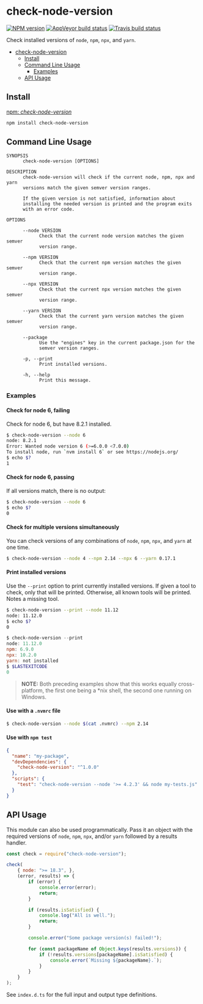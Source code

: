 <a name="check-node-version"></a>
# check-node-version
[![NPM version](http://img.shields.io/npm/v/check-node-version.svg?style=flat-square)](https://www.npmjs.org/package/check-node-version)
[![AppVeyor build status](https://img.shields.io/appveyor/ci/rasenplanscher/check-node-version/master.svg?style=flat-square)](https://ci.appveyor.com/project/rasenplanscher/check-node-version/branch/master)
[![Travis build status](http://img.shields.io/travis/rasenplanscher/check-node-version/master.svg?style=flat-square)](https://travis-ci.org/rasenplanscher/check-node-version)

Check installed versions of `node`, `npm`, `npx`, and `yarn`.

* [check-node-version](#check-node-version)
    * [Install](#check-node-version-install)
    * [Command Line Usage](#check-node-version-command-line-usage)
        * [Examples](#check-node-version-command-line-usage-examples)
    * [API Usage](#check-node-version-api-usage)


<a name="check-node-version-install"></a>
## Install

[npm: *check-node-version*](https://www.npmjs.com/package/check-node-version)

```bash
npm install check-node-version
```

<a name="check-node-version-command-line-usage"></a>
## Command Line Usage

```
SYNOPSIS
      check-node-version [OPTIONS]

DESCRIPTION
      check-node-version will check if the current node, npm, npx and yarn
      versions match the given semver version ranges.

      If the given version is not satisfied, information about
      installing the needed version is printed and the program exits
      with an error code.

OPTIONS

      --node VERSION
            Check that the current node version matches the given semver
            version range.

      --npm VERSION
            Check that the current npm version matches the given semver
            version range.

      --npx VERSION
            Check that the current npx version matches the given semver
            version range.

      --yarn VERSION
            Check that the current yarn version matches the given semver
            version range.

      --package
            Use the "engines" key in the current package.json for the
            semver version ranges.

      -p, --print
            Print installed versions.

      -h, --help
            Print this message.

```

<a name="check-node-version-command-line-usage-examples"></a>
### Examples

<a name="check-node-version-command-line-usage-examples-check-for-node-6-failing"></a>
#### Check for node 6, failing

Check for node 6, but have 8.2.1 installed.

```bash
$ check-node-version --node 6
node: 8.2.1
Error: Wanted node version 6 (>=6.0.0 <7.0.0)
To install node, run `nvm install 6` or see https://nodejs.org/
$ echo $?
1
```

<a name="check-node-version-command-line-usage-examples-check-for-node-6-passing"></a>
#### Check for node 6, passing

If all versions match, there is no output:

```bash
$ check-node-version --node 6
$ echo $?
0
```

<a name="check-node-version-command-line-usage-examples-check-for-multiple-versions-simultaneously"></a>
#### Check for multiple versions simultaneously

You can check versions of any combinations of `node`, `npm`, `npx`, and `yarn`
at one time.

```bash
$ check-node-version --node 4 --npm 2.14 --npx 6 --yarn 0.17.1
```

<a name="check-node-version-command-line-usage-examples-print-installed-versions"></a>
#### Print installed versions

Use the `--print` option to print currently installed versions.
If given a tool to check, only that will be printed.
Otherwise, all known tools will be printed.
Notes a missing tool.

```bash
$ check-node-version --print --node 11.12
node: 11.12.0
$ echo $?
0
```

```powershell
$ check-node-version --print
node: 11.12.0
npm: 6.9.0
npx: 10.2.0
yarn: not installed
$ $LASTEXITCODE
0
```

> **NOTE:**
> Both preceding examples show that this works equally cross-platform,
> the first one being a *nix shell, the second one running on Windows.

<a name="check-node-version-command-line-usage-examples-use-with-a-nvmrc-file"></a>
#### Use with a <code>.nvmrc</code> file

```bash
$ check-node-version --node $(cat .nvmrc) --npm 2.14
```

<a name="check-node-version-command-line-usage-examples-use-with-npm-test"></a>
#### Use with <code>npm test</code>

```json
{
  "name": "my-package",
  "devDependencies": {
    "check-node-version": "^1.0.0"
  },
  "scripts": {
    "test": "check-node-version --node '>= 4.2.3' && node my-tests.js"
  }
}
```

<a name="check-node-version-api-usage"></a>
## API Usage

This module can also be used programmatically.
Pass it an object with the required versions of `node`, `npm`, `npx`, and/or `yarn` followed by a results handler.

```javascript
const check = require("check-node-version");

check(
    { node: ">= 18.3", },
    (error, results) => {
        if (error) {
            console.error(error);
            return;
        }

        if (results.isSatisfied) {
            console.log("All is well.");
            return;
        }

        console.error("Some package version(s) failed!");

        for (const packageName of Object.keys(results.versions)) {
            if (!results.versions[packageName].isSatisfied) {
                console.error(`Missing ${packageName}.`);
            }
        }
    }
);
```

See `index.d.ts` for the full input and output type definitions.
